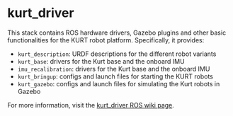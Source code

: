 kurt_driver
=============

This stack contains ROS hardware drivers, Gazebo plugins and other basic functionalities for the KURT robot platform. Specifically, it provides:

* `kurt_description`: URDF descriptions for the different robot variants
* `kurt_base`: drivers for the Kurt base and the onboard IMU
* `imu_recalibration`: drivers for the Kurt base and the onboard IMU
* `kurt_bringup`: configs and launch files for starting the KURT robots
* `kurt_gazebo`: configs and launch files for simulating the Kurt robots in Gazebo

For more information, visit the [kurt_driver ROS wiki page](http://www.ros.org/wiki/kurt_driver).
